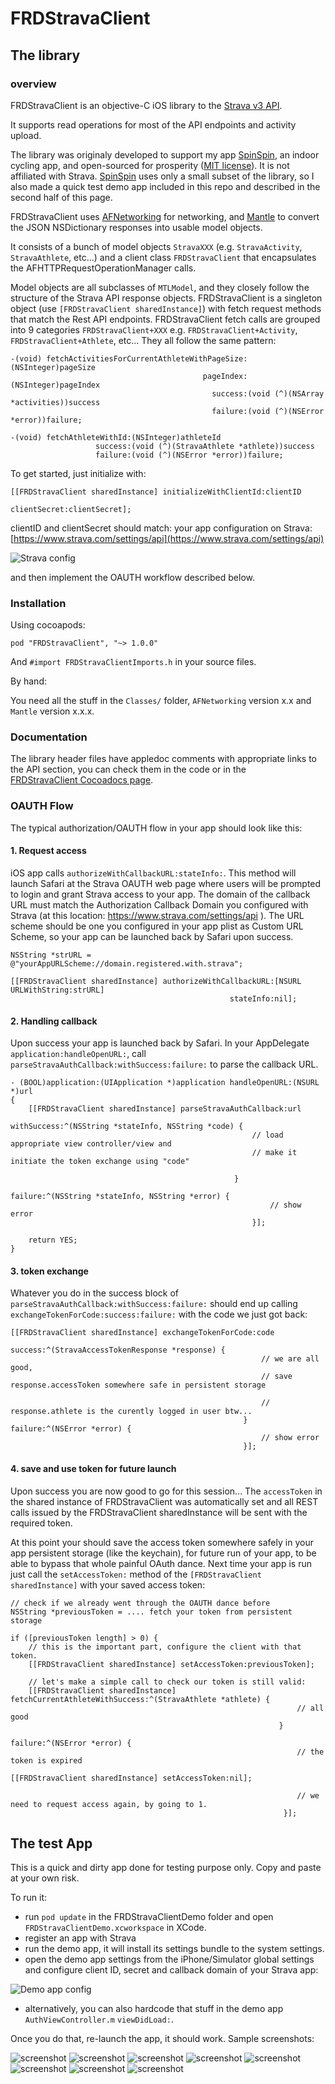 # FRDStravaClient

## The library

### overview

FRDStravaClient is an objective-C iOS library to the [Strava v3 API](http://strava.github.io/api/).

It supports read operations for most of the API endpoints and activity upload.

The library was originaly developed to support my app [SpinSpin](http://www.spinspinapp.com), an indoor cycling app, and open-sourced
for prosperity ([MIT license](LICENSE)). It is not affiliated with Strava. [SpinSpin](http://www.spinspinapp.com) uses only a small subset of
the library, so I also made a quick test demo app included in this repo and described in the second half of this page.

FRDStravaClient uses [AFNetworking](https://github.com/AFNetworking/AFNetworking) for networking,
and [Mantle](https://github.com/Mantle/Mantle) to convert the JSON NSDictionary responses into usable model objects.

It consists of a bunch of model objects `StravaXXX` (e.g. `StravaActivity`,
`StravaAthlete`, etc...) and a client class `FRDStravaClient` that encapsulates the AFHTTPRequestOperationManager calls.

Model objects are all subclasses of `MTLModel`, and they closely follow the structure of the Strava API response objects.
FRDStravaClient is a singleton object (use `[FRDStravaClient sharedInstance]`) with  fetch request methods that match
the Rest API endpoints. FRDStravaClient fetch calls are grouped into 9 categories `FRDStravaClient+XXX` e.g. `FRDStravaClient+Activity`,
`FRDStravaClient+Athlete`, etc... They all follow the same pattern:

```obj-C
-(void) fetchActivitiesForCurrentAthleteWithPageSize:(NSInteger)pageSize
                                           pageIndex:(NSInteger)pageIndex
                                             success:(void (^)(NSArray *activities))success
                                             failure:(void (^)(NSError *error))failure;

-(void) fetchAthleteWithId:(NSInteger)athleteId
                   success:(void (^)(StravaAthlete *athlete))success
                   failure:(void (^)(NSError *error))failure;
```

To get started, just initialize with: 

```obj-C
[[FRDStravaClient sharedInstance] initializeWithClientId:clientID
                                            clientSecret:clientSecret];
```

clientID and clientSecret should match: your app configuration on
Strava: [https://www.strava.com/settings/api](https://www.strava.com/settings/api)

![Strava config](screenshots/StravaConfig.png)

and then implement the OAUTH workflow described below.

### Installation

Using cocoapods:

`pod "FRDStravaClient", "~> 1.0.0"`

And `#import FRDStravaClientImports.h` in your source files.

By hand:

You need all the stuff in the `Classes/` folder, `AFNetworking` version x.x and `Mantle` version x.x.x.

### Documentation

The library header files have appledoc comments with appropriate links to the API section, you can check them in the
code or in the   
[FRDStravaClient Cocoadocs page](http://cocoadocs.org/docsets/FRDStravaClient/1.0.0/).

### OAUTH Flow

The typical authorization/OAUTH flow in your app should look like this:

#### 1. Request access

iOS app calls `authorizeWithCallbackURL:stateInfo:`. This method will launch Safari at the Strava OAUTH web page where users will be prompted to login and grant Strava access to your app. The domain of the callback URL must match the Authorization Callback Domain you configured with Strava (at this location: https://www.strava.com/settings/api ). The URL scheme should be one you configured in your app plist as Custom URL Scheme, so your app can be launched back by Safari upon success.

```obj-C
NSString *strURL = @"yourAppURLScheme://domain.registered.with.strava";

[[FRDStravaClient sharedInstance] authorizeWithCallbackURL:[NSURL URLWithString:strURL]
                                                 stateInfo:nil];
```

#### 2. Handling callback
Upon success your app is launched back by Safari. In your AppDelegate `application:handleOpenURL:`, call `parseStravaAuthCallback:withSuccess:failure:` to parse the callback URL.

```obj-C
- (BOOL)application:(UIApplication *)application handleOpenURL:(NSURL *)url
{
    [[FRDStravaClient sharedInstance] parseStravaAuthCallback:url
                                                  withSuccess:^(NSString *stateInfo, NSString *code) {
                                                  	  // load appropriate view controller/view and
                                                  	  // make it initiate the token exchange using "code"

                                                  }
                                                      failure:^(NSString *stateInfo, NSString *error) {
                                                          // show error
                                                      }];
    
    return YES;
}
```
#### 3. token exchange
Whatever you do in the success block of `parseStravaAuthCallback:withSuccess:failure:` should
end up calling `exchangeTokenForCode:success:failure:` with the code we just got back:

```obj-C
[[FRDStravaClient sharedInstance] exchangeTokenForCode:code
                                               success:^(StravaAccessTokenResponse *response) {
	                                                    // we are all good,
	                                                    // save response.accessToken somewhere safe in persistent storage
                                                       
                                                        // response.athlete is the curently logged in user btw...
                                                    } failure:^(NSError *error) {
                                                        // show error
                                                    }];
```
#### 4. save and use token for future launch
Upon success you are now good to go for this session... The `accessToken` in the shared instance of FRDStravaClient was automatically set and all REST calls issued by the FRDStravaClient sharedInstance will be sent with the required token.

At this point your should save the access token somewhere safely in your app persistent storage (like the keychain), for future run of your app, to be able to bypass that whole painful OAuth dance. Next time your app is run just call the `setAccessToken:` method of the `[FRDStravaClient sharedInstance]` with your saved access token:

```obj-C
// check if we already went through the OAUTH dance before
NSString *previousToken = .... fetch your token from persistent storage

if ([previousToken length] > 0) {
    // this is the important part, configure the client with that token.
    [[FRDStravaClient sharedInstance] setAccessToken:previousToken];

    // let's make a simple call to check our token is still valid:
    [[FRDStravaClient sharedInstance] fetchCurrentAthleteWithSuccess:^(StravaAthlete *athlete) {
													            // all good
													        }
                                                             failure:^(NSError *error) {
                                                                // the token is expired
                                                                [[FRDStravaClient sharedInstance] setAccessToken:nil];

                                                                // we need to request access again, by going to 1.
                                                             }];

```


## The test App

This is a quick and dirty app done for testing purpose only. Copy and paste at your own risk.

To run it:
* run `pod update` in the FRDStravaClientDemo folder and open `FRDStravaClientDemo.xcworkspace` in XCode.
* register an app with Strava
* run the demo app, it will install its settings bundle to the system settings.
* open the demo app settings from the iPhone/Simulator global settings and configure client ID, secret and callback domain
of your Strava app:

![Demo app config](screenshots/demoappconfig.png)

* alternatively, you can also hardcode that stuff in the demo app `AuthViewController.m` `viewDidLoad:`.

Once you do that, re-launch the app, it should work. Sample screenshots:

![screenshot](screenshots/s1.png) ![screenshot](screenshots/s2.png) ![screenshot](screenshots/s5.png) ![screenshot](screenshots/s11.png) ![screenshot](screenshots/s12.png) ![screenshot](screenshots/s9.png) ![screenshot](screenshots/s6.png) ![screenshot](screenshots/s3.png)
